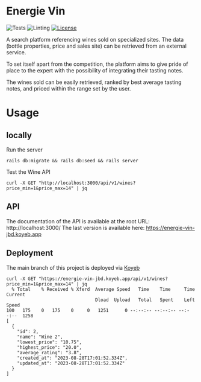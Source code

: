# Energie Vin

![Tests](https://github.com/jbdoumenjou/energie-vin/actions/workflows/test-unit.yaml/badge.svg)
![Linting](https://github.com/jbdoumenjou/energie-vin/actions/workflows/lint.yaml/badge.svg)
[![License](https://img.shields.io/badge/license-MIT-blue.svg)](https://github.com/jbdoumenjou/energie-vin/blob/main/LICENSE.md)

A search platform referencing wines sold on specialized sites.
The data (bottle properties, price and sales site) can be retrieved from an external service.

To set itself apart from the competition,
the platform aims to give pride of place to the expert with the possibility of integrating their tasting notes.

The wines sold can be easily retrieved,
ranked by best average tasting notes,
and priced within the range set by the user.


# Usage

## locally

Run the server

```shell
rails db:migrate && rails db:seed && rails server
```

Test the Wine API

```
curl -X GET "http://localhost:3000/api/v1/wines?price_min=1&price_max=14" | jq
```
## API

The documentation of the API is available at the root URL: http://localhost:3000/
The last version is available here: https://energie-vin-jbd.koyeb.app

## Deployment

The main branch of this project is deployed via [Koyeb](https://www.koyeb.com/)

```shell
curl -X GET "https://energie-vin-jbd.koyeb.app/api/v1/wines?price_min=1&price_max=14" | jq
  % Total    % Received % Xferd  Average Speed   Time    Time     Time  Current
                                 Dload  Upload   Total   Spent    Left  Speed
100   175    0   175    0     0   1251      0 --:--:-- --:--:-- --:--:--  1258
[
  {
    "id": 2,
    "name": "Wine 2",
    "lowest_price": "10.75",
    "highest_price": "20.0",
    "average_rating": "3.8",
    "created_at": "2023-08-28T17:01:52.334Z",
    "updated_at": "2023-08-28T17:01:52.334Z"
  }
]
```
